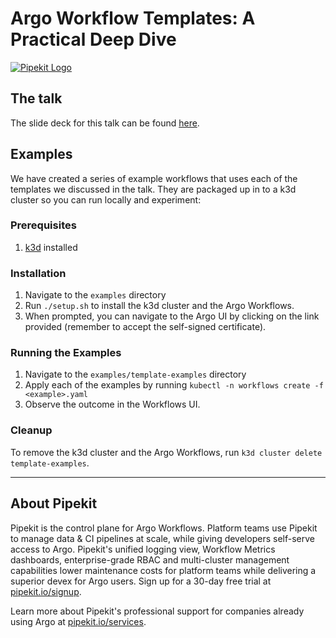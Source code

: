 # Argo Workflow Templates: A Practical Deep Dive

[![Pipekit Logo](https://raw.githubusercontent.com/pipekit/talk-demos/main/assets/images/pipekit-logo.png)](https://pipekit.io?utm_campaign=talk-demos)


## The talk
<!--
The talk recording [can be found here](https://youtu.be/grDJ3o2VLUE).
-->

The slide deck for this talk can be found [here](assets/slide-deck.pdf).

## Examples

We have created a series of example workflows that uses each of the templates we discussed in the talk. They are packaged up in to a k3d cluster so you can run locally and experiment:

### Prerequisites

1. [k3d](https://k3d.io/#installation) installed

### Installation

1. Navigate to the `examples` directory
1. Run `./setup.sh` to install the k3d cluster and the Argo Workflows.
1. When prompted, you can navigate to the Argo UI by clicking on the link provided (remember to accept the self-signed certificate).

### Running the Examples

1. Navigate to the `examples/template-examples` directory
1. Apply each of the examples by running `kubectl -n workflows create -f <example>.yaml`
1. Observe the outcome in the Workflows UI.

### Cleanup

To remove the k3d cluster and the Argo Workflows, run `k3d cluster delete template-examples`.

---

## About Pipekit

Pipekit is the control plane for Argo Workflows. Platform teams use Pipekit to manage data & CI pipelines at scale, while giving developers self-serve access to Argo. Pipekit's unified logging view, Workflow Metrics dashboards, enterprise-grade RBAC and multi-cluster management capabilities lower maintenance costs for platform teams while delivering a superior devex for Argo users. Sign up for a 30-day free trial at [pipekit.io/signup](https://pipekit.io/signup?utm_campaign=talk-demos).

Learn more about Pipekit's professional support for companies already using Argo at [pipekit.io/services](https://pipekit.io/services?utm_campaign=talk-demos).
